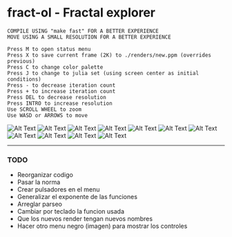 # fract-ol - Fractal explorer

	COMPILE USING "make fast" FOR A BETTER EXPERIENCE
	MOVE USING A SMALL RESOLUTION FOR A BETTER EXPERIENCE
	
	Press M to open status menu
	Press X to save current frame (2K) to ./renders/new.ppm (overrides previous)
	Press C to change color palette
	Press J to change to julia set (using screen center as initial conditions)
	Press - to decrease iteration count
	Press + to increase iteration count
	Press DEL to decrease resolution
	Press INTRO to increase resolution
	Use SCROLL WHEEL to zoom
	Use WASD or ARROWS to move

![Alt Text](renders/r9.jpg)
![Alt Text](renders/r7.jpg)
![Alt Text](renders/r8.jpg)
![Alt Text](renders/r11.png)
![Alt Text](renders/r0.png)
![Alt Text](renders/r1.png)
![Alt Text](renders/r2.png)
![Alt Text](renders/r3.png)
![Alt Text](renders/r4.png)
![Alt Text](renders/r5.png)
![Alt Text](renders/r6.png)

---

### TODO

- Reorganizar codigo
- Pasar la norma
- Crear pulsadores en el menu
- Generalizar el exponente de las funciones
- Arreglar parseo
- Cambiar por teclado la funcion usada
- Que los nuevos render tengan nuevos nombres
- Hacer otro menu negro (imagen) para mostrar los controles
